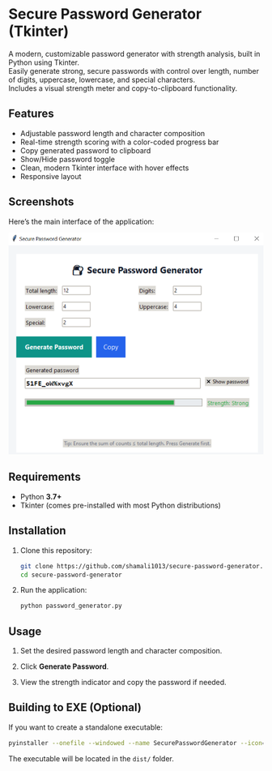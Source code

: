 # Secure Password Generator (Tkinter)

A modern, customizable password generator with strength analysis, built in Python using Tkinter.  
Easily generate strong, secure passwords with control over length, number of digits, uppercase, lowercase, and special characters.  
Includes a visual strength meter and copy-to-clipboard functionality.

## Features
- Adjustable password length and character composition
- Real-time strength scoring with a color-coded progress bar
- Copy generated password to clipboard
- Show/Hide password toggle
- Clean, modern Tkinter interface with hover effects
- Responsive layout

## Screenshots
Here’s the main interface of the application:

![Secure Password Generator Screenshot](main_ui.png)


## Requirements
- Python **3.7+**
- Tkinter (comes pre-installed with most Python distributions)

## Installation
1. Clone this repository:
   ```bash
   git clone https://github.com/shamali1013/secure-password-generator.git
   cd secure-password-generator
2. Run the application:
    
    ```bash
    python password_generator.py
    ```
    

Usage
-----

1. Set the desired password length and character composition.
    
2. Click **Generate Password**.
    
3. View the strength indicator and copy the password if needed.
    

Building to EXE (Optional)
--------------------------

If you want to create a standalone executable:

```bash
pyinstaller --onefile --windowed --name SecurePasswordGenerator --icon=icon.ico password_generator.py
```

The executable will be located in the `dist/` folder.


